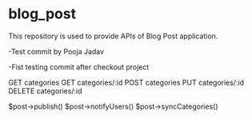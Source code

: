 # blog_post
This repository is used to provide APIs of Blog Post application.

-Test commit by Pooja Jadav

-Fist testing commit after checkout project


GET categories 
GET categories/:id
POST categories
PUT categories/:id
DELETE categories/:id


$post->publish()
$post->notifyUsers()
$post->syncCategories()
